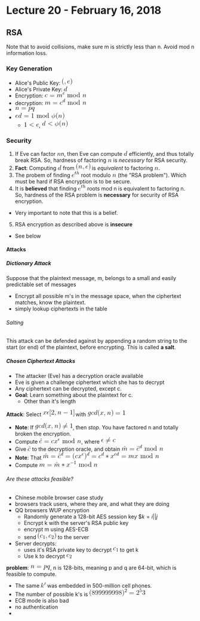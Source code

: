 # Lecture 20 - February 16, 2018

## RSA
Note that to avoid collisions, make sure m is strictly less than n. Avoid mod n information loss.

### Key Generation

- Alice's Public Key: ![latex-2aa865ce-921c-43ab-8b1c-e824f408adfb](data/lecture20/latex-2aa865ce-921c-43ab-8b1c-e824f408adfb.png)
- Alice's Private Key: ![latex-b2c05e75-8f6a-4144-8361-f918a4b7b6fd](data/lecture20/latex-b2c05e75-8f6a-4144-8361-f918a4b7b6fd.png)
- Encryption: ![latex-21a2ff41-762d-4ca3-bc2b-10e09ee17424](data/lecture20/latex-21a2ff41-762d-4ca3-bc2b-10e09ee17424.png)
- decryption: ![latex-65e45604-3d30-4298-9e17-eb4648662d21](data/lecture20/latex-65e45604-3d30-4298-9e17-eb4648662d21.png)
- ![latex-f02a23ea-78d3-46b3-ada0-7a6e0edf9edb](data/lecture20/latex-f02a23ea-78d3-46b3-ada0-7a6e0edf9edb.png)
- ![latex-cf455253-876a-4684-9635-b1d82552839e](data/lecture20/latex-cf455253-876a-4684-9635-b1d82552839e.png)
  - ![latex-d2416830-e8d5-446c-b6a3-838be1f9eed6](data/lecture20/latex-d2416830-e8d5-446c-b6a3-838be1f9eed6.png), ![latex-39670662-f408-43da-8b11-90f3b7d05003](data/lecture20/latex-39670662-f408-43da-8b11-90f3b7d05003.png)

### Security

1. If Eve can factor ![latex-3775e05a-293d-41b4-bb3c-458ea39033aa](data/lecture20/latex-3775e05a-293d-41b4-bb3c-458ea39033aa.png)n, then Eve can compute ![latex-e28f9c8a-1519-4074-8c6b-657cbe1e89ae](data/lecture20/latex-e28f9c8a-1519-4074-8c6b-657cbe1e89ae.png) efficiently, and thus totally break RSA. So, hardness of factoring ![latex-fcfd08cf-07f3-4246-a67f-c070aca1970b](data/lecture20/latex-fcfd08cf-07f3-4246-a67f-c070aca1970b.png) is *necessary* for RSA security.
2. **Fact**: Computing ![latex-21603ea8-d0fb-4a85-86b5-5c71c22c429e](data/lecture20/latex-21603ea8-d0fb-4a85-86b5-5c71c22c429e.png) from ![latex-bae28013-5b9b-47b3-8307-d842c671d54b](data/lecture20/latex-bae28013-5b9b-47b3-8307-d842c671d54b.png) is *equivalent* to factoring ![latex-ed99ba93-a840-4594-9dd6-12dc8684c353](data/lecture20/latex-ed99ba93-a840-4594-9dd6-12dc8684c353.png).
3. The probem of finding ![latex-9ea2c0eb-f592-47a6-b592-997c5bedf7f8](data/lecture20/latex-9ea2c0eb-f592-47a6-b592-997c5bedf7f8.png) root modulo ![latex-772c81ad-d088-41cb-8807-fc1260e1f4ac](data/lecture20/latex-772c81ad-d088-41cb-8807-fc1260e1f4ac.png) (the "RSA problem"). Which must be hard if RSA encryption is to be secure.
4. It is **believed** that finding ![latex-aabea236-22c8-49e7-829e-b147654b7a0e](data/lecture20/latex-aabea236-22c8-49e7-829e-b147654b7a0e.png) roots mod n is equivalent to factoring n. So, hardness of the RSA problem is **necessary** for security of RSA encryption.
  - Very important to note that this is a belief.
5. RSA encryption as described above is **insecure**
  - See below

#### Attacks

##### Dictionary Attack
Suppose that the plaintext message, m, belongs to a small and easily predictable set of messages
- Encrypt all possible m's in the message space, when the ciphertext matches, know the plaintext.
- simply lookup ciphertexts in the table

###### Salting
This attack can be defended against by appending a random string to the start (or end) of the plaintext, before encrypting. This is called **a salt**.

##### Chosen Ciphertext Attacks
- The attacker (Eve) has a decryption oracle available
- Eve is given a challenge ciphertext which she has to decrypt
- Any ciphertext can be decrypted, except c.
- **Goal**: Learn something about the plaintext for c.
  - Other than it's length

**Attack**: Select ![latex-8a1d1a03-36a2-495b-8c6e-82896168ff4f](data/lecture20/latex-8a1d1a03-36a2-495b-8c6e-82896168ff4f.png) with ![latex-3bd19516-b4bf-4088-8ec1-1c5dfb409035](data/lecture20/latex-3bd19516-b4bf-4088-8ec1-1c5dfb409035.png)
- **Note**: If ![latex-aa557c92-f6e3-44d5-8452-d2414230e011](data/lecture20/latex-aa557c92-f6e3-44d5-8452-d2414230e011.png), then *stop*. You have factored n and totally broken the encryption.
- Compute ![latex-dce84db0-de7b-436c-944f-4c5a86121af2](data/lecture20/latex-dce84db0-de7b-436c-944f-4c5a86121af2.png), where ![latex-209db30b-0890-4e58-a873-1dc1db2aa64b](data/lecture20/latex-209db30b-0890-4e58-a873-1dc1db2aa64b.png)
- Give ![latex-5ac67ac4-58d1-4e82-ac9e-8d8d2b639afe](data/lecture20/latex-5ac67ac4-58d1-4e82-ac9e-8d8d2b639afe.png) to the decryption oracle, and obtain ![latex-e7595f88-6d0b-4f3e-b862-1f6dbe314e9b](data/lecture20/latex-e7595f88-6d0b-4f3e-b862-1f6dbe314e9b.png)
- **Note**: That ![latex-c136f246-a8ac-4d50-b0c3-c7e9448c54e4](data/lecture20/latex-c136f246-a8ac-4d50-b0c3-c7e9448c54e4.png)
- Compute ![latex-0c751df7-473f-4855-ae74-ce9f2aeaaf31](data/lecture20/latex-0c751df7-473f-4855-ae74-ce9f2aeaaf31.png)

###### Are these attacks feasible?
- Chinese mobile browser case study
- browsers track users, where they are, and what they are doing
- QQ browsers WUP encryption
  - Randomly generate a 128-bit AES session key $$k = i || j$
  - Encrypt k with the server's RSA public key
  - encrypt m using AES-ECB
  - send ![latex-8fcc8a9c-7ad2-414e-81d8-da457a3f7770](data/lecture20/latex-8fcc8a9c-7ad2-414e-81d8-da457a3f7770.png) to the server
- Server decrypts:
  - uses it's RSA private key to decrypt ![latex-f59c6b15-e2bf-4faf-a555-c102cce0562b](data/lecture20/latex-f59c6b15-e2bf-4faf-a555-c102cce0562b.png) to get k
  - Use k to decrypt ![latex-7ec9ed63-b862-4351-a4c0-d7d7a1dc8e08](data/lecture20/latex-7ec9ed63-b862-4351-a4c0-d7d7a1dc8e08.png)

**problem**: ![latex-88e3a488-b07c-426b-be04-2b1d0c3e5eaf](data/lecture20/latex-88e3a488-b07c-426b-be04-2b1d0c3e5eaf.png), n is 128-bits, meaning p and q are 64-bit, which is feasible to compute.
- The same ![latex-dc81d674-7ccb-4aa4-bd02-5feedc54872d](data/lecture20/latex-dc81d674-7ccb-4aa4-bd02-5feedc54872d.png) was embedded in 500-million cell phones.
- The number of possible k's is ![latex-e0d1941a-d51d-4662-8f42-a6cc3b2336a9](data/lecture20/latex-e0d1941a-d51d-4662-8f42-a6cc3b2336a9.png)
- ECB mode is also bad
- no authentication
-
